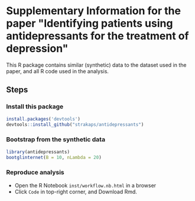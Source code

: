 <!-- README.md is generated from README.Rmd. Please edit that file -->
Supplementary Information for the paper "Identifying patients using antidepressants for the treatment of depression"
====================================================================================================================

This R package contains similar (synthetic) data to the dataset used in the paper, and all R code used in the analysis.

Steps
-----

### Install this package

``` r
install.packages('devtools')
devtools::install_github("strakaps/antidepressants")
```

### Bootstrap from the synthetic data

``` r
library(antidepressants)
bootglinternet(B = 10, nLambda = 20)
```

### Reproduce analysis

-   Open the R Notebook `inst/workflow.nb.html` in a browser
-   Click `Code` in top-right corner, and Download Rmd.
